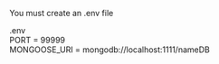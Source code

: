 You must create an .env file

.env <br />
PORT =  99999 <br/>
MONGOOSE_URI = mongodb://localhost:1111/nameDB 
